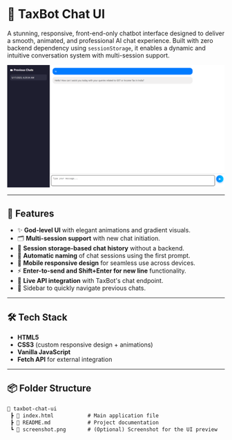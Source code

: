 # 💬 TaxBot Chat UI

A stunning, responsive, front-end-only chatbot interface designed to deliver a smooth, animated, and professional AI chat experience. Built with zero backend dependency using `sessionStorage`, it enables a dynamic and intuitive conversation system with multi-session support.

![TaxBot Chat UI Screenshot](https://github.com/yadavsharn/taxbot/blob/main/Screenshot.png) <!-- Add screenshot image to your repo -->

---

## 🚀 Features

- ✨ **God-level UI** with elegant animations and gradient visuals.
- 🗂 **Multi-session support** with new chat initiation.
- 🧠 **Session storage-based chat history** without a backend.
- 🎯 **Automatic naming** of chat sessions using the first prompt.
- 📱 **Mobile responsive design** for seamless use across devices.
- ⚡ **Enter-to-send and Shift+Enter for new line** functionality.
- 💬 **Live API integration** with TaxBot's chat endpoint.
- 🧵 Sidebar to quickly navigate previous chats.

---

## 🛠 Tech Stack

- **HTML5**
- **CSS3** (custom responsive design + animations)
- **Vanilla JavaScript**
- **Fetch API** for external integration

---

## 📦 Folder Structure

```text
📁 taxbot-chat-ui
 ┣ 📄 index.html           # Main application file
 ┣ 📄 README.md            # Project documentation
 ┗ 📄 screenshot.png       # (Optional) Screenshot for the UI preview

